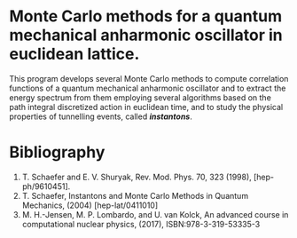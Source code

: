 # Monte Carlo methods for a quantum mechanical anharmonic oscillator in euclidean lattice. 
This program develops several Monte Carlo methods to compute correlation functions of a quantum mechanical anharmonic oscillator and to extract the energy spectrum from them employing several algorithms based on the path integral discretized action in euclidean time, and to study the physical properties of tunnelling events, called **_instantons_**. 

# Bibliography
1. T. Schaefer and E. V. Shuryak, Rev. Mod. Phys. 70, 323 (1998), [hep-ph/9610451].
2. T. Schaefer, Instantons and Monte Carlo Methods in Quantum Mechanics, (2004) [hep-lat/0411010]
3. M. H.-Jensen, M. P. Lombardo, and U. van Kolck, An advanced course in computational nuclear physics, (2017), ISBN:978-3-319-53335-3
